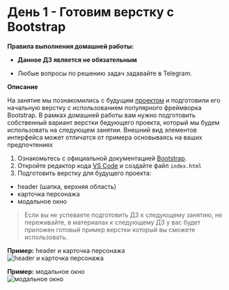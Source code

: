 # День 1 - Готовим верстку с Bootstrap

**Правила выполнения домашней работы:**

- **Данное ДЗ является не обязательным**

- Любые вопросы по решению задач задавайте в Telegram.

**Описание**

На занятие мы познакомились с будущим  [проектом](https://marvel-fake-api.web.app/) и подготовили его начальную верстку
с использованием популярного 
фреймворка Bootstrap. В рамках домашней работы вам нужно подготовить собственный вариант верстки бедующего проекта, 
который мы будем использовать на следующем занятии. Внешний вид элементов интерфейса может отличатся от примера 
основываясь на ваших предпочтениях 

1. Ознакомьтесь с официальной документацией [Bootstrap](https://getbootstrap.com/). 
1. Откройте редактор кода [VS Code](https://code.visualstudio.com/Download) и создайте файл `index.html`
1. Подготовить верстку для будущего проекта:
 - header (шапка, верхняя область)
 - карточка персонажа
 - модальное окно 

> Если вы не успеваете подготовить ДЗ к следующему занятию, не переживайте, в материалах к следующему ДЗ у вас будет 
приложен готовый пример верстки который вы сможете использовать. 

**Пример:** header и карточка персонажа  
![header и карточка персонажа](https://user-images.githubusercontent.com/31243887/124314030-302b1900-db8b-11eb-9da1-83602cd3c086.png)

**Пример:** модальное окно  
![модальное окно](https://user-images.githubusercontent.com/31243887/124314250-85672a80-db8b-11eb-939f-c73b06a49325.png)
